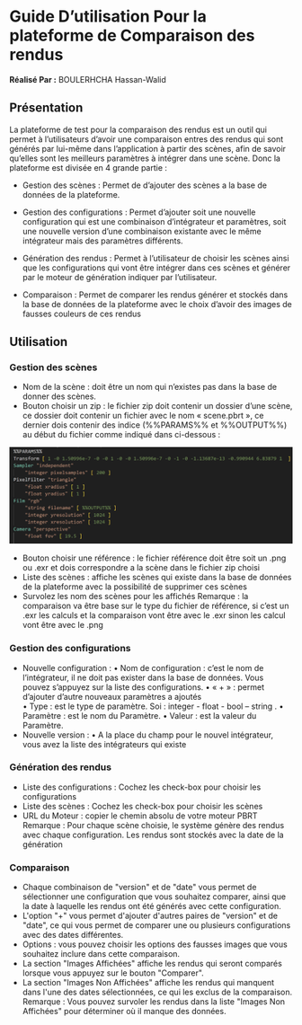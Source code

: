# Guide D’utilisation Pour la plateforme de Comparaison des rendus

**Réalisé Par :** BOULERHCHA Hassan-Walid

## Présentation

La plateforme de test pour la comparaison des rendus est un outil qui permet à l’utilisateurs d’avoir une comparaison entres des rendus qui sont générés par lui-même dans l’application à partir des scènes, afin de savoir qu’elles sont les meilleurs paramètres à intégrer dans une scène. 
Donc la plateforme est divisée en 4 grande partie :
-	Gestion des scènes : Permet de d’ajouter des scènes a la base de données de la plateforme.

-	Gestion des configurations : Permet d’ajouter soit une nouvelle configuration qui est une combinaison d’intégrateur et paramètres, soit une nouvelle version d’une combinaison existante avec le même intégrateur mais des paramètres différents.

-	Génération des rendus : Permet à l’utilisateur de choisir les scènes ainsi que les configurations qui vont être intégrer dans ces scènes et générer par le moteur de génération indiquer par l’utilisateur.

-	Comparaison : Permet de comparer les rendus générer et stockés dans la base de données de la plateforme avec le choix d’avoir des images de fausses couleurs de ces rendus 

## Utilisation
### Gestion des scènes

-	Nom de la scène : doit être un nom qui n’existes pas dans la base de donner des scènes.
-	Bouton choisir un zip : le fichier zip doit contenir un dossier d’une scène, ce dossier doit contenir un fichier avec le nom « scene.pbrt », ce dernier dois contenir des indice (%%PARAMS%% et %%OUTPUT%%) au début du fichier  comme indiqué dans ci-dessous :

![Emplacement des indices](image.png)

 
-	Bouton choisir une référence : le fichier référence doit être soit un .png ou .exr et dois correspondre a la scène dans le fichier zip choisi
-	Liste des scènes : affiche les scènes qui existe dans la base de données de la plateforme avec la possibilité de supprimer ces scènes 
-	Survolez les nom des scènes pour les affichés 
Remarque : la comparaison va être base sur le type du fichier de référence, si c’est un .exr les calculs et la comparaison vont être avec le .exr sinon les calcul vont être avec le .png 

### Gestion des configurations 
-	Nouvelle configuration :
•	Nom de configuration : c’est le nom de l’intégrateur, il ne doit pas exister dans la base de données. Vous pouvez s’appuyez sur la liste des configurations.
•	« + » : permet d’ajouter d’autre nouveaux paramètres a ajoutés  
•	Type : est le type de paramètre. Soi : integer - float - bool – string .
•	Paramètre : est le nom du Paramètre.
•	Valeur : est la valeur du Paramètre.
-	Nouvelle version : 
•	A la place du champ pour le nouvel intégrateur, vous avez la liste des intégrateurs qui existe  

###	Génération des rendus
-	Liste des configurations : Cochez les check-box pour choisir les configurations 
-	Liste des scènes : Cochez les check-box pour choisir les scènes 
-	URL du Moteur : copier le chemin absolu de votre moteur PBRT 
Remarque : Pour chaque scène choisie, le système génère des rendus avec chaque                           configuration. Les rendus sont stockés avec la date de la génération 

###	Comparaison
-	Chaque combinaison de "version" et de "date" vous permet de sélectionner une configuration que vous souhaitez comparer, ainsi que la date à laquelle les rendus ont été générés avec cette configuration. 
-	L'option "+" vous permet d'ajouter d'autres paires de "version" et de "date", ce qui vous permet de comparer une ou plusieurs configurations avec des dates différentes.
-	Options : vous pouvez choisir les options des fausses images que vous souhaitez inclure dans cette comparaison.
-	La section "Images Affichées" affiche les rendus qui seront comparés lorsque vous appuyez sur le bouton "Comparer". 
-	La section "Images Non Affichées" affiche les rendus qui manquent dans l'une des dates sélectionnées, ce qui les exclus de la comparaison.
Remarque : Vous pouvez survoler les rendus dans la liste "Images Non Affichées" pour déterminer où il manque des données.

